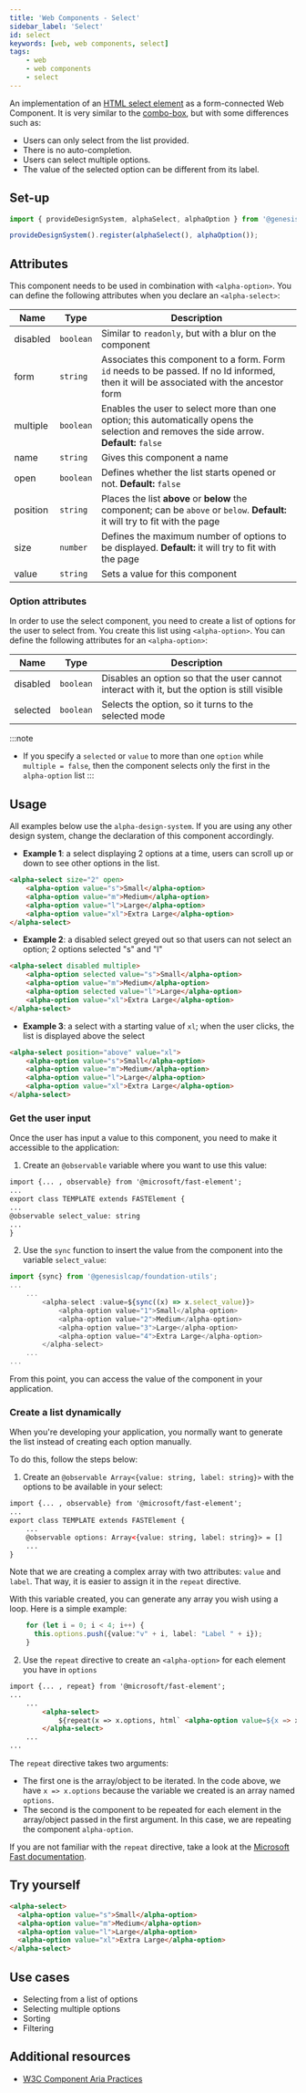 ```yaml
---
title: 'Web Components - Select'
sidebar_label: 'Select'
id: select
keywords: [web, web components, select]
tags:
    - web
    - web components
    - select
---
```


<div class="select-examples">

An implementation of an [HTML select element](https://developer.mozilla.org/en-US/docs/Web/HTML/Element/select) as a form-connected Web Component. It is very similar to the [combo-box](../combobox/), but with some differences such as:

- Users can only select from the list provided.
- There is no auto-completion.
- Users can select multiple options.
- The value of the selected option can be different from its label.

## Set-up

```ts
import { provideDesignSystem, alphaSelect, alphaOption } from '@genesislcap/alpha-design-system';

provideDesignSystem().register(alphaSelect(), alphaOption());
```

## Attributes

This component needs to be used in combination with `<alpha-option>`. You can define the following attributes when you declare an `<alpha-select>`: 

| Name     | Type      | Description                                                                                                                              |
|----------|-----------|------------------------------------------------------------------------------------------------------------------------------------------|
| disabled | `boolean` | Similar to `readonly`, but with a blur on the component                                                                                  |
| form     | `string`  | Associates this component to a form. Form `id` needs to be passed. If no Id informed, then it will be associated with the ancestor form  |
| multiple | `boolean` | Enables the user to select more than one option; this automatically opens the selection and removes the side arrow. **Default:** `false` | 
| name     | `string`  | Gives this component a name                                                                                                              |
| open     | `boolean` | Defines whether the list starts opened or not. **Default:** `false`                                                                      |
| position | `string`  | Places the list **above** or **below** the component; can be `above` or `below`. **Default:** it will try to fit with the page           | 
| size     | `number`  | Defines the maximum number of options to be displayed. **Default:** it will try to fit with the page                                     | 
| value    | `string`  | Sets a value for this component                                                                                                          | 


### Option attributes

In order to use the select component, you need to create a list of options for the user to select from. You create this
list using `<alpha-option>`. You can define the following attributes for an `<alpha-option>`:

| Name     | Type      | Description                                                                                  |
|----------|-----------|----------------------------------------------------------------------------------------------|
| disabled | `boolean` | Disables an option so that the user cannot interact with it, but the option is still visible |
| selected | `boolean` | Selects the option, so it turns to the selected mode                                         |

:::note
- If you specify a `selected` or `value` to more than one `option` while `multiple = false`, then the component selects only the first in the `alpha-option` list
:::

## Usage
All examples below use the `alpha-design-system`. If you are using any other design system, change the declaration of this component accordingly.

- **Example 1**: a select displaying 2 options at a time, users can scroll up or down to see other options in the list.
```html title="Example 1"
<alpha-select size="2" open>
    <alpha-option value="s">Small</alpha-option>
    <alpha-option value="m">Medium</alpha-option>
    <alpha-option value="l">Large</alpha-option>
    <alpha-option value="xl">Extra Large</alpha-option>
</alpha-select>
```
- **Example 2**: a disabled select greyed out so that users can not select an option; 2 options selected "s" and "l"
```html title="Example 2"
<alpha-select disabled multiple>
    <alpha-option selected value="s">Small</alpha-option>
    <alpha-option value="m">Medium</alpha-option>
    <alpha-option selected value="l">Large</alpha-option>
    <alpha-option value="xl">Extra Large</alpha-option>
</alpha-select>
```
- **Example 3**: a select with a starting value of `xl`; when the user clicks, the list is displayed above the select
```html title="Example 3"
<alpha-select position="above" value="xl">
    <alpha-option value="s">Small</alpha-option>
    <alpha-option value="m">Medium</alpha-option>
    <alpha-option value="l">Large</alpha-option>
    <alpha-option value="xl">Extra Large</alpha-option>
</alpha-select>
```

### Get the user input
Once the user has input a value to this component, you need to make it accessible to the application:

1. Create an `@observable` variable where you want to use this value:

```html {1,5}
import {... , observable} from '@microsoft/fast-element';
...
export class TEMPLATE extends FASTElement {
...
@observable select_value: string
...
}
```

2. Use the `sync` function to insert the value from the component into the variable `select_value`:

```typescript tile="Example 4" {1,4-9}
import {sync} from '@genesislcap/foundation-utils';
...
    ...
        <alpha-select :value=${sync((x) => x.select_value)}>
            <alpha-option value="1">Small</alpha-option>
            <alpha-option value="2">Medium</alpha-option>
            <alpha-option value="3">Large</alpha-option>
            <alpha-option value="4">Extra Large</alpha-option>
        </alpha-select>
    ...
...    
```

From this point, you can access the value of the component in your application.

### Create a list dynamically
When you're developing your application, you normally want to generate the list instead of creating each option manually.

To do this, follow the steps below:

1. Create an `@observable Array<{value: string, label: string}>` with the options to be available in your select:

```html {1,5}
import {... , observable} from '@microsoft/fast-element';
...
export class TEMPLATE extends FASTElement {
    ...
    @observable options: Array<{value: string, label: string}> = []
    ...
}
```

Note that we are creating a complex array with two attributes: `value` and `label`. That way, it is easier to assign it in the `repeat` directive.

With this variable created, you can generate any array you wish using a loop. Here is a simple example:

``` typescript
    for (let i = 0; i < 4; i++) {
      this.options.push({value:"v" + i, label: "Label " + i});
    }
```

2. Use the `repeat` directive to create an `<alpha-option>` for each element you have in `options`

```html {1,5}
import {... , repeat} from '@microsoft/fast-element';
...
    ...
        <alpha-select>
            ${repeat(x => x.options, html` <alpha-option value=${x => x.value}>${x => x.label}</alpha-option>`)}
        </alpha-select>
    ...
...    
```

The `repeat` directive takes two arguments:
- The first one is the array/object to be iterated. In the code above, we have `x => x.options` because the variable we created is an array named `options`.
- The second is the component to be repeated for each element in the array/object passed in the first argument. In this case, we are repeating the component `alpha-option`.


If you are not familiar with the `repeat` directive, take a look at the [Microsoft Fast documentation](https://www.fast.design/docs/fast-element/using-directives/#the-repeat-directive).

## Try yourself

```html title="try yourself" live
<alpha-select>
  <alpha-option value="s">Small</alpha-option>
  <alpha-option value="m">Medium</alpha-option>
  <alpha-option value="l">Large</alpha-option>
  <alpha-option value="xl">Extra Large</alpha-option>
</alpha-select>
```

## Use cases

- Selecting from a list of options
- Selecting multiple options
- Sorting
- Filtering

## Additional resources

- [W3C Component Aria Practices](https://www.w3.org/TR/wai-aria-practices-1.1/#Listbox)

</div>
